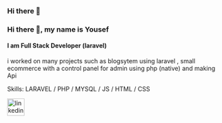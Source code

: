 ### Hi there 👋
### Hi there 👋, my name is Yousef
#### I am Full Stack Developer (laravel)
i worked on many projects such as blogsytem using laravel  , small ecommerce with a control panel for admin  using php (native)  and making Api  

Skills: LARAVEL / PHP / MYSQL / JS / HTML / CSS

 


[<img src='https://cdn.jsdelivr.net/npm/simple-icons@3.0.1/icons/linkedin.svg' alt='linkedin' height='40'>](https://www.linkedin.com/in/https://www.linkedin.com/in/yousef-mohamed-7634b8231//)  


